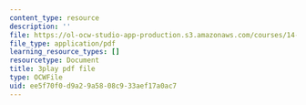 ```yaml
---
content_type: resource
description: ''
file: https://ol-ocw-studio-app-production.s3.amazonaws.com/courses/14-01-principles-of-microeconomics-fall-2018/ee5f70f0d9a29a5808c933aef17a0ac7_jsiCft5v2dk.pdf
file_type: application/pdf
learning_resource_types: []
resourcetype: Document
title: 3play pdf file
type: OCWFile
uid: ee5f70f0-d9a2-9a58-08c9-33aef17a0ac7
---
```

